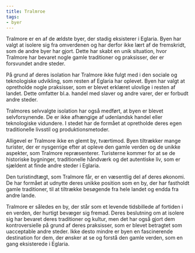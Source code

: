 ```yaml
---
title: Tralmroe
tags:
- byer
---
```

Tralmore er en af de ældste byer, der stadig eksisterer i Eglaria. Byen har valgt at isolere sig fra omverdenen og har derfor ikke lært af de fremskridt, som de andre byer har gjort. Dette har skabt en unik situation, hvor Tralmore har bevaret nogle gamle traditioner og praksisser, der er forsvundet andre steder.

På grund af deres isolation har Tralmore ikke fulgt med i den sociale og teknologiske udvikling, som resten af Eglaria har oplevet. Byen har valgt at opretholde nogle praksisser, som er blevet erklæret ulovlige i resten af landet. Dette omfatter bl.a. handel med slaver og andre varer, der er forbudt andre steder.

Tralmores selvvalgte isolation har også medført, at byen er blevet selvforsynende. De er ikke afhængige af udenlandsk handel eller teknologiske vidundere. I stedet har de formået at opretholde deres egen traditionelle livsstil og produktionsmetoder.

Alligevel er Tralmore ikke en glemt by, tværtimod. Byen tiltrækker mange turister, der er nysgerrige efter at opleve den gamle verden og de unikke aspekter, som Tralmore repræsenterer. Turisterne kommer for at se de historiske bygninger, traditionelle håndværk og det autentiske liv, som er sjældent at finde andre steder i Eglaria.

Den turistindtægt, som Tralmore får, er en væsentlig del af deres økonomi. De har formået at udnytte deres unikke position som en by, der har fastholdt gamle traditioner, til at tiltrække besøgende fra hele landet og endda fra andre lande.

Tralmore er således en by, der står som et levende tidsbillede af fortiden i en verden, der hurtigt bevæger sig fremad. Deres beslutning om at isolere sig har bevaret deres traditioner og kultur, men det har også gjort dem kontroversielle på grund af deres praksisser, som er blevet betragtet som uacceptable andre steder. Ikke desto mindre er byen en fascinerende destination for dem, der ønsker at se og forstå den gamle verden, som en gang eksisterede i Eglaria.